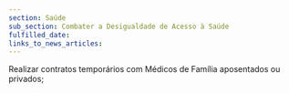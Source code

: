 ```yaml
---
section: Saúde
sub_section: Combater a Desigualdade de Acesso à Saúde
fulfilled_date:
links_to_news_articles:
---
```


Realizar contratos temporários com Médicos de Família aposentados ou privados;